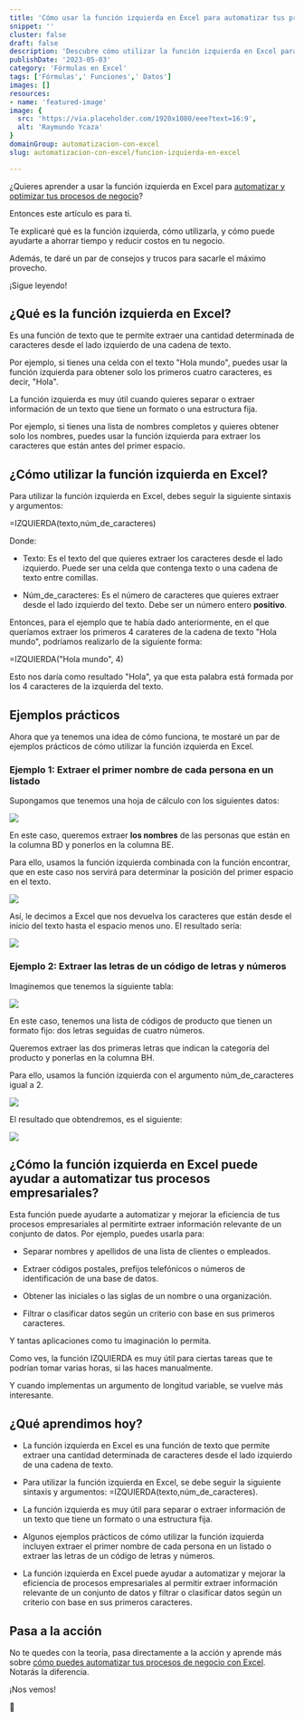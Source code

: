 ```yaml
---
title: 'Cómo usar la función izquierda en Excel para automatizar tus procesos de negocio'
snippet: ''
cluster: false
draft: false 
description: 'Descubre cómo utilizar la función izquierda en Excel para automatizar y mejorar la eficiencia de tus procesos de negocio.'
publishDate: '2023-05-03'
category: 'Fórmulas en Excel'
tags: ['Fórmulas',' Funciones',' Datos']
images: []
resources: 
- name: 'featured-image'
image: {
  src: 'https://via.placeholder.com/1920x1080/eee?text=16:9',
  alt: 'Raymundo Ycaza'
}
domainGroup: automatizacion-con-excel
slug: automatizacion-con-excel/funcion-izquierda-en-excel

---
```


¿Quieres aprender a usar la función izquierda en Excel para [automatizar y optimizar tus procesos de negocio](https://raymundoycaza.com/automatizacion-productividad-con-excel/9614/)?

Entonces este artículo es para ti.

Te explicaré qué es la función izquierda, cómo utilizarla, y cómo puede ayudarte a ahorrar tiempo y reducir costos en tu negocio.

Además, te daré un par de consejos y trucos para sacarle el máximo provecho.

¡Sigue leyendo!

## ¿Qué es la función izquierda en Excel?

Es una función de texto que te permite extraer una cantidad determinada de caracteres desde el lado izquierdo de una cadena de texto.

Por ejemplo, si tienes una celda con el texto "Hola mundo", puedes usar la función izquierda para obtener solo los primeros cuatro caracteres, es decir, "Hola".

La función izquierda es muy útil cuando quieres separar o extraer información de un texto que tiene un formato o una estructura fija.

Por ejemplo, si tienes una lista de nombres completos y quieres obtener solo los nombres, puedes usar la función izquierda para extraer los caracteres que están antes del primer espacio.

## ¿Cómo utilizar la función izquierda en Excel?

Para utilizar la función izquierda en Excel, debes seguir la siguiente sintaxis y argumentos:

\=IZQUIERDA(texto,núm\_de\_caracteres)

Donde:

- Texto: Es el texto del que quieres extraer los caracteres desde el lado izquierdo. Puede ser una celda que contenga texto o una cadena de texto entre comillas.

- Núm\_de\_caracteres: Es el número de caracteres que quieres extraer desde el lado izquierdo del texto. Debe ser un número entero **positivo**.

Entonces, para el ejemplo que te había dado anteriormente, en el que queríamos extraer los primeros 4 carateres de la cadena de texto "Hola mundo", podríamos realizarlo de la siguiente forma:

\=IZQUIERDA("Hola mundo", 4)

Esto nos daría como resultado "Hola", ya que esta palabra está formada por los 4 caracteres de la izquierda del texto.

## Ejemplos prácticos

Ahora que ya tenemos una idea de cómo funciona, te mostaré un par de ejemplos prácticos de cómo utilizar la función izquierda en Excel.

### Ejemplo 1: Extraer el primer nombre de cada persona en un listado

Supongamos que tenemos una hoja de cálculo con los siguientes datos:

![](images/image-57.png)

En este caso, queremos extraer **los nombres** de las personas que están en la columna BD y ponerlos en la columna BE.

Para ello, usamos la función izquierda combinada con la función encontrar, que en este caso nos servirá para determinar la posición del primer espacio en el texto.

![](images/image-58.png)

Así, le decimos a Excel que nos devuelva los caracteres que están desde el inicio del texto hasta el espacio menos uno. El resultado sería:

![](images/image-59.png)

### Ejemplo 2: Extraer las letras de un código de letras y números

Imaginemos que tenemos la siguiente tabla:

![](images/image-60.png)

En este caso, tenemos una lista de códigos de producto que tienen un formato fijo: dos letras seguidas de cuatro números.

Queremos extraer las dos primeras letras que indican la categoría del producto y ponerlas en la columna BH.

Para ello, usamos la función izquierda con el argumento núm\_de\_caracteres igual a 2.

![](images/image-61.png)

El resultado que obtendremos, es el siguiente:

![](images/image-62.png)

## ¿Cómo la función izquierda en Excel puede ayudar a automatizar tus procesos empresariales?

Esta función puede ayudarte a automatizar y mejorar la eficiencia de tus procesos empresariales al permitirte extraer información relevante de un conjunto de datos. Por ejemplo, puedes usarla para:

- Separar nombres y apellidos de una lista de clientes o empleados.

- Extraer códigos postales, prefijos telefónicos o números de identificación de una base de datos.

- Obtener las iniciales o las siglas de un nombre o una organización.

- Filtrar o clasificar datos según un criterio con base en sus primeros caracteres.

Y tantas aplicaciones como tu imaginación lo permita.

Como ves, la función IZQUIERDA es muy útil para ciertas tareas que te podrían tomar varias horas, si las haces manualmente.

Y cuando implementas un argumento de longitud variable, se vuelve más interesante.

## ¿Qué aprendimos hoy?

- La función izquierda en Excel es una función de texto que permite extraer una cantidad determinada de caracteres desde el lado izquierdo de una cadena de texto.

- Para utilizar la función izquierda en Excel, se debe seguir la siguiente sintaxis y argumentos: =IZQUIERDA(texto,núm\_de\_caracteres).

- La función izquierda es muy útil para separar o extraer información de un texto que tiene un formato o una estructura fija.

- Algunos ejemplos prácticos de cómo utilizar la función izquierda incluyen extraer el primer nombre de cada persona en un listado o extraer las letras de un código de letras y números.

- La función izquierda en Excel puede ayudar a automatizar y mejorar la eficiencia de procesos empresariales al permitir extraer información relevante de un conjunto de datos y filtrar o clasificar datos según un criterio con base en sus primeros caracteres.

## Pasa a la acción

No te quedes con la teoría, pasa directamente a la acción y aprende más sobre [cómo puedes automatizar tus procesos de negocio con Excel](https://raymundoycaza.com/automatizacion-productividad-con-excel/9614/). Notarás la diferencia.

¡Nos vemos!

🐌

